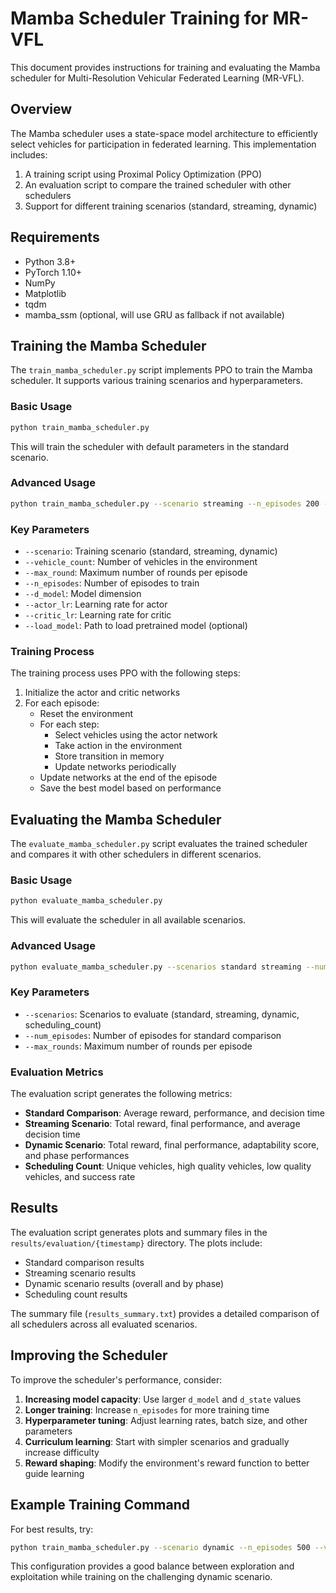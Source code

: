 # Mamba Scheduler Training for MR-VFL

This document provides instructions for training and evaluating the Mamba scheduler for Multi-Resolution Vehicular Federated Learning (MR-VFL).

## Overview

The Mamba scheduler uses a state-space model architecture to efficiently select vehicles for participation in federated learning. This implementation includes:

1. A training script using Proximal Policy Optimization (PPO)
2. An evaluation script to compare the trained scheduler with other schedulers
3. Support for different training scenarios (standard, streaming, dynamic)

## Requirements

- Python 3.8+
- PyTorch 1.10+
- NumPy
- Matplotlib
- tqdm
- mamba_ssm (optional, will use GRU as fallback if not available)

## Training the Mamba Scheduler

The `train_mamba_scheduler.py` script implements PPO to train the Mamba scheduler. It supports various training scenarios and hyperparameters.

### Basic Usage

```bash
python train_mamba_scheduler.py
```

This will train the scheduler with default parameters in the standard scenario.

### Advanced Usage

```bash
python train_mamba_scheduler.py --scenario streaming --n_episodes 200 --vehicle_count 100 --d_model 256 --actor_lr 0.0001 --critic_lr 0.0001
```

### Key Parameters

- `--scenario`: Training scenario (standard, streaming, dynamic)
- `--vehicle_count`: Number of vehicles in the environment
- `--max_round`: Maximum number of rounds per episode
- `--n_episodes`: Number of episodes to train
- `--d_model`: Model dimension
- `--actor_lr`: Learning rate for actor
- `--critic_lr`: Learning rate for critic
- `--load_model`: Path to load pretrained model (optional)

### Training Process

The training process uses PPO with the following steps:

1. Initialize the actor and critic networks
2. For each episode:
   - Reset the environment
   - For each step:
     - Select vehicles using the actor network
     - Take action in the environment
     - Store transition in memory
     - Update networks periodically
   - Update networks at the end of the episode
   - Save the best model based on performance

## Evaluating the Mamba Scheduler

The `evaluate_mamba_scheduler.py` script evaluates the trained scheduler and compares it with other schedulers in different scenarios.

### Basic Usage

```bash
python evaluate_mamba_scheduler.py
```

This will evaluate the scheduler in all available scenarios.

### Advanced Usage

```bash
python evaluate_mamba_scheduler.py --scenarios standard streaming --num_episodes 10
```

### Key Parameters

- `--scenarios`: Scenarios to evaluate (standard, streaming, dynamic, scheduling_count)
- `--num_episodes`: Number of episodes for standard comparison
- `--max_rounds`: Maximum number of rounds per episode

### Evaluation Metrics

The evaluation script generates the following metrics:

- **Standard Comparison**: Average reward, performance, and decision time
- **Streaming Scenario**: Total reward, final performance, and average decision time
- **Dynamic Scenario**: Total reward, final performance, adaptability score, and phase performances
- **Scheduling Count**: Unique vehicles, high quality vehicles, low quality vehicles, and success rate

## Results

The evaluation script generates plots and summary files in the `results/evaluation/{timestamp}` directory. The plots include:

- Standard comparison results
- Streaming scenario results
- Dynamic scenario results (overall and by phase)
- Scheduling count results

The summary file (`results_summary.txt`) provides a detailed comparison of all schedulers across all evaluated scenarios.

## Improving the Scheduler

To improve the scheduler's performance, consider:

1. **Increasing model capacity**: Use larger `d_model` and `d_state` values
2. **Longer training**: Increase `n_episodes` for more training time
3. **Hyperparameter tuning**: Adjust learning rates, batch size, and other parameters
4. **Curriculum learning**: Start with simpler scenarios and gradually increase difficulty
5. **Reward shaping**: Modify the environment's reward function to better guide learning

## Example Training Command

For best results, try:

```bash
python train_mamba_scheduler.py --scenario dynamic --n_episodes 500 --vehicle_count 100 --d_model 256 --d_state 32 --actor_lr 0.0001 --critic_lr 0.0001 --batch_size 64 --n_epochs 20 --entropy_coef 0.02
```

This configuration provides a good balance between exploration and exploitation while training on the challenging dynamic scenario.
